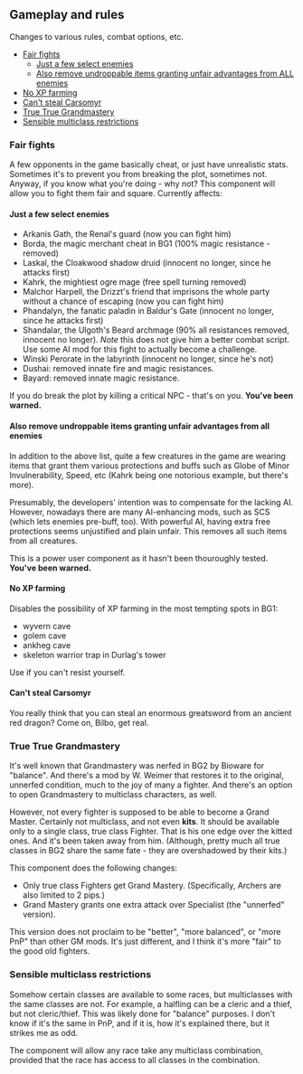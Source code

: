 ## Gameplay and rules

Changes to various rules, combat options, etc.

- [Fair fights](#fair-fights)
  - [Just a few select enemies](#just-a-few-select-enemies)
  - [Also remove undroppable items granting unfair advantages from ALL enemies](#also-remove-undroppable-items-granting-unfair-advantages-from-all-enemies)
- [No XP farming](#no-xp-farming)
- [Can't steal Carsomyr](#cant-steal-carsomyr)
- [True True Grandmastery](#true-true-grandmastery)
- [Sensible multiclass restrictions](#sensible-multiclass-restrictions)

### Fair fights
A few opponents in the game basically cheat, or just have unrealistic stats. Sometimes it's to prevent you from breaking the plot, sometimes not. Anyway, if you know what you're doing - why not? This component will allow you to fight them fair and square. Currently affects:

#### Just a few select enemies
- Arkanis Gath, the Renal's guard (now you can fight him)
- Borda, the magic merchant cheat in BG1 (100% magic resistance - removed)
- Laskal, the Cloakwood shadow druid (innocent no longer, since he attacks first)
- Kahrk, the mightiest ogre mage (free spell turning removed)
- Malchor Harpell, the Drizzt's friend that imprisons the whole party without a chance of escaping (now you can fight him)
- Phandalyn, the fanatic paladin in Baldur's Gate (innocent no longer, since he attacks first)
- Shandalar, the Ulgoth's Beard archmage (90% all resistances removed, innocent no longer). *Note* this does not give him a better combat script. Use some AI mod for this fight to actually become a challenge.
- Winski Perorate in the labyrinth (innocent no longer, since he's not)
- Dushai: removed innate fire and magic resistances.
- Bayard: removed innate magic resistance.

If you do break the plot by killing a critical NPC - that's on you. **You've been warned.**

#### Also remove undroppable items granting unfair advantages from all enemies

In addition to the above list, quite a few creatures in the game are wearing items that grant them various protections and buffs such as Globe of Minor Invulnerability, Speed, etc (Kahrk being one notorious example, but there's more).

Presumably, the developers' intention was to compensate for the lacking AI. However, nowadays there are many AI-enhancing mods, such as SCS (which lets enemies pre-buff, too). With powerful AI, having extra free protections seems unjustified and plain unfair. This removes all such items from all creatures.

This is a power user component as it hasn't been thouroughly tested. **You've been warned.**

#### No XP farming
Disables the possibility of XP farming in the most tempting spots in BG1:
- wyvern cave
- golem cave
- ankheg cave
- skeleton warrior trap in Durlag's tower

Use if you can't resist yourself.

#### Can't steal Carsomyr
You really think that you can steal an enormous greatsword from an ancient red dragon? Come on, Bilbo, get real.

### True True Grandmastery
It's well known that Grandmastery was nerfed in BG2 by Bioware for "balance". And there's a mod by W. Weimer that restores it to the original, unnerfed condition, much to the joy of many a fighter. And there's an option to open Grandmastery to multiclass characters, as well.

However, not every fighter is supposed to be able to become a Grand Master. Certainly not multiclass, and not even **kits**. It should be available only to a single class, true class Fighter. That is his one edge over the kitted ones. And it's been taken away from him. (Although, pretty much all true classes in BG2 share the same fate - they are overshadowed by their kits.)

This component does the following changes:
- Only true class Fighters get Grand Mastery. (Specifically, Archers are also limited to 2 pips.)
- Grand Mastery grants one extra attack over Specialist (the "unnerfed" version).

This version does not proclaim to be "better", "more balanced", or "more PnP" than other GM mods. It's just different, and I think it's more "fair" to the good old fighters.

### Sensible multiclass restrictions
Somehow certain classes are available to some races, but multiclasses with the same classes are not. For example, a halfling can be a cleric and a thief, but not cleric/thief. This was likely done for "balance" purposes. I don't know if it's the same in PnP, and if it is, how it's explained there, but it strikes me as odd.

The component will allow any race take any multiclass combination, provided that the race has access to all classes in the combination.
